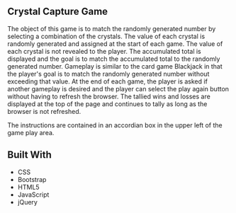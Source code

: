 ## Crystal Capture Game

The object of this game is to match the randomly generated number by selecting a combination of the crystals. The value of each crystal is randomly generated and assigned at the start of each game. The value of each crystal is not revealed to the player. The accumulated total is displayed and the goal is to match the accumulated total to the randomly generated number. Gameplay is similar to the card game Blackjack in that the player's goal is to match the randomly generated number without exceeding that value. At the end of each game, the player is asked if another gameplay is desired and the player can select the play again button without having to refresh the browser. The tallied wins and losses are displayed at the top of the page and continues to tally as long as the browser is not refreshed.

The instructions are contained in an accordian box in the upper left of the game play area.


## Built With

* CSS
* Bootstrap
* HTML5
* JavaScript
* jQuery
